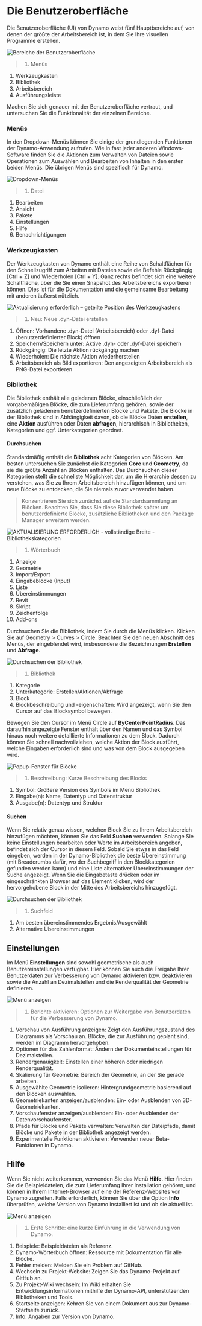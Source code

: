 # Die Benutzeroberfläche

Die Benutzeroberfläche (UI) von Dynamo weist fünf Hauptbereiche auf, von denen der größte der Arbeitsbereich ist, in dem Sie Ihre visuellen Programme erstellen.

![Bereiche der Benutzeroberfläche](../.gitbook/assets/01-UI-Regions.png)

> 1. Menüs

1. Werkzeugkasten
2. Bibliothek
3. Arbeitsbereich
4. Ausführungsleiste

Machen Sie sich genauer mit der Benutzeroberfläche vertraut, und untersuchen Sie die Funktionalität der einzelnen Bereiche.

### Menüs

In den Dropdown-Menüs können Sie einige der grundlegenden Funktionen der Dynamo-Anwendung aufrufen. Wie in fast jeder anderen Windows-Software finden Sie die Aktionen zum Verwalten von Dateien sowie Operationen zum Auswählen und Bearbeiten von Inhalten in den ersten beiden Menüs. Die übrigen Menüs sind spezifisch für Dynamo.

![Dropdown-Menüs](../.gitbook/assets/02-Menus.png)

> 1. Datei

1. Bearbeiten
2. Ansicht
3. Pakete
4. Einstellungen
5. Hilfe
6. Benachrichtigungen

### Werkzeugkasten

Der Werkzeugkasten von Dynamo enthält eine Reihe von Schaltflächen für den Schnellzugriff zum Arbeiten mit Dateien sowie die Befehle Rückgängig \[Ctrl + Z] und Wiederholen \[Ctrl + Y]. Ganz rechts befindet sich eine weitere Schaltfläche, über die Sie einen Snapshot des Arbeitsbereichs exportieren können. Dies ist für die Dokumentation und die gemeinsame Bearbeitung mit anderen äußerst nützlich.

![Aktualisierung erforderlich – geteilte Position des Werkzeugkastens](../.gitbook/assets/03-Toolbar.png)

> 1. Neu: Neue .dyn-Datei erstellen

1. Öffnen: Vorhandene .dyn-Datei (Arbeitsbereich) oder .dyf-Datei (benutzerdefinierter Block) öffnen
2. Speichern/Speichern unter: Aktive .dyn- oder .dyf-Datei speichern
3. Rückgängig: Die letzte Aktion rückgängig machen
4. Wiederholen: Die nächste Aktion wiederherstellen
5. Arbeitsbereich als Bild exportieren: Den angezeigten Arbeitsbereich als PNG-Datei exportieren

### Bibliothek

Die Bibliothek enthält alle geladenen Blöcke, einschließlich der vorgabemäßigen Blöcke, die zum Lieferumfang gehören, sowie der zusätzlich geladenen benutzerdefinierten Blöcke und Pakete. Die Blöcke in der Bibliothek sind in Abhängigkeit davon, ob die Blöcke Daten **erstellen**, eine **Aktion** ausführen oder Daten **abfragen**, hierarchisch in Bibliotheken, Kategorien und ggf. Unterkategorien geordnet.

#### Durchsuchen

Standardmäßig enthält die **Bibliothek** acht Kategorien von Blöcken. Am besten untersuchen Sie zunächst die Kategorien **Core** und **Geometry**, da sie die größte Anzahl an Blöcken enthalten. Das Durchsuchen dieser Kategorien stellt die schnellste Möglichkeit dar, um die Hierarchie dessen zu verstehen, was Sie zu Ihrem Arbeitsbereich hinzufügen können, und um neue Blöcke zu entdecken, die Sie niemals zuvor verwendet haben.

> Konzentrieren Sie sich zunächst auf die Standardsammlung an Blöcken. Beachten Sie, dass Sie diese Bibliothek später um benutzerdefinierte Blöcke, zusätzliche Bibliotheken und den Package Manager erweitern werden.

![AKTUALISIERUNG ERFORDERLICH - vollständige Breite - Bibliothekskategorien](../.gitbook/assets/04-LibraryCategories.png)

> 1. Wörterbuch

1. Anzeige
2. Geometrie
3. Import/Export
4. Eingabeblöcke (Input)
5. Liste
6. Übereinstimmungen
7. Revit
8. Skript
9. Zeichenfolge
10. Add-ons

Durchsuchen Sie die Bibliothek, indem Sie durch die Menüs klicken. Klicken Sie auf Geometry > Curves > Circle. Beachten Sie den neuen Abschnitt des Menüs, der eingeblendet wird, insbesondere die Bezeichnungen **Erstellen** und **Abfrage**.

![Durchsuchen der Bibliothek](../.gitbook/assets/05-LibraryBrowsing.png)

> 1. Bibliothek

1. Kategorie
2. Unterkategorie: Erstellen/Aktionen/Abfrage
3. Block
4. Blockbeschreibung und -eigenschaften: Wird angezeigt, wenn Sie den Cursor auf das Blocksymbol bewegen.

Bewegen Sie den Cursor im Menü Circle auf **ByCenterPointRadius**. Das daraufhin angezeigte Fenster enthält über den Namen und das Symbol hinaus noch weitere detaillierte Informationen zu dem Block. Dadurch können Sie schnell nachvollziehen, welche Aktion der Block ausführt, welche Eingaben erforderlich sind und was von dem Block ausgegeben wird.

![Popup-Fenster für Blöcke](../.gitbook/assets/06-NodePopup.png)

> 1. Beschreibung: Kurze Beschreibung des Blocks

1. Symbol: Größere Version des Symbols im Menü Bibliothek
2. Eingabe(n): Name, Datentyp und Datenstruktur
3. Ausgabe(n): Datentyp und Struktur

#### Suchen

Wenn Sie relativ genau wissen, welchen Block Sie zu Ihrem Arbeitsbereich hinzufügen möchten, können Sie das Feld **Suchen** verwenden. Solange Sie keine Einstellungen bearbeiten oder Werte im Arbeitsbereich angeben, befindet sich der Cursor in diesem Feld. Sobald Sie etwas in das Feld eingeben, werden in der Dynamo-Bibliothek die beste Übereinstimmung (mit Breadcrumbs dafür, wo der Suchbegriff in den Blockkategorien gefunden werden kann) und eine Liste alternativer Übereinstimmungen der Suche angezeigt. Wenn Sie die Eingabetaste drücken oder im eingeschränkten Browser auf das Element klicken, wird der hervorgehobene Block in der Mitte des Arbeitsbereichs hinzugefügt.

![Durchsuchen der Bibliothek](../.gitbook/assets/07-LibrarySearching.png)

> 1. Suchfeld

1. Am besten übereinstimmendes Ergebnis/Ausgewählt
2. Alternative Übereinstimmungen

## Einstellungen

Im Menü **Einstellungen** sind sowohl geometrische als auch Benutzereinstellungen verfügbar. Hier können Sie auch die Freigabe Ihrer Benutzerdaten zur Verbesserung von Dynamo aktivieren bzw. deaktivieren sowie die Anzahl an Dezimalstellen und die Renderqualität der Geometrie definieren.

![Menü anzeigen](../.gitbook/assets/08-Settings.png)

> 1. Berichte aktivieren: Optionen zur Weitergabe von Benutzerdaten für die Verbesserung von Dynamo.

1. Vorschau von Ausführung anzeigen: Zeigt den Ausführungszustand des Diagramms als Vorschau an. Blöcke, die zur Ausführung geplant sind, werden im Diagramm hervorgehoben.
2. Optionen für das Zahlenformat: Ändern der Dokumenteinstellungen für Dezimalstellen.
3. Rendergenauigkeit: Einstellen einer höheren oder niedrigen Renderqualität.
4. Skalierung für Geometrie: Bereich der Geometrie, an der Sie gerade arbeiten.
5. Ausgewählte Geometrie isolieren: Hintergrundgeometrie basierend auf den Blöcken auswählen.
6. Geometriekanten anzeigen/ausblenden: Ein- oder Ausblenden von 3D-Geometriekanten.
7. Vorschaufenster anzeigen/ausblenden: Ein- oder Ausblenden der Datenvorschaufenster.
8. Pfade für Blöcke und Pakete verwalten: Verwalten der Dateipfade, damit Blöcke und Pakete in der Bibliothek angezeigt werden.
9. Experimentelle Funktionen aktivieren: Verwenden neuer Beta-Funktionen in Dynamo.

## Hilfe

Wenn Sie nicht weiterkommen, verwenden Sie das Menü **Hilfe**. Hier finden Sie die Beispieldateien, die zum Lieferumfang Ihrer Installation gehören, und können in Ihrem Internet-Browser auf eine der Referenz-Websites von Dynamo zugreifen. Falls erforderlich, können Sie über die Option **Info** überprüfen, welche Version von Dynamo installiert ist und ob sie aktuell ist.

![Menü anzeigen](../.gitbook/assets/09-Help.png)

> 1. Erste Schritte: eine kurze Einführung in die Verwendung von Dynamo.

1. Beispiele: Beispieldateien als Referenz.
2. Dynamo-Wörterbuch öffnen: Ressource mit Dokumentation für alle Blöcke.
3. Fehler melden: Melden Sie ein Problem auf GitHub.
4. Wechseln zu Projekt-Website: Zeigen Sie das Dynamo-Projekt auf GitHub an.
5. Zu Projekt-Wiki wechseln: Im Wiki erhalten Sie Entwicklungsinformationen mithilfe der Dynamo-API, unterstützenden Bibliotheken und Tools.
6. Startseite anzeigen: Kehren Sie von einem Dokument aus zur Dynamo-Startseite zurück.
7. Info: Angaben zur Version von Dynamo.
